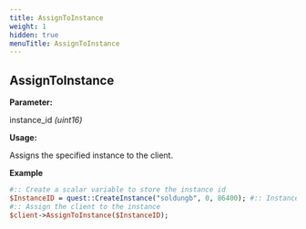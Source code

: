```yaml
---
title: AssignToInstance
weight: 1
hidden: true
menuTitle: AssignToInstance
---
```


## AssignToInstance

**Parameter:**

instance\_id _\(uint16\)_

**Usage:**

Assigns the specified instance to the client.

**Example**

```perl
#:: Create a scalar variable to store the instance id
$InstanceID = quest::CreateInstance("soldungb", 0, 86400); #:: Instance of Sol B, based on version 0, for 86400 seconds (1 day)
#:: Assign the client to the instance
$client->AssignToInstance($InstanceID);
```
